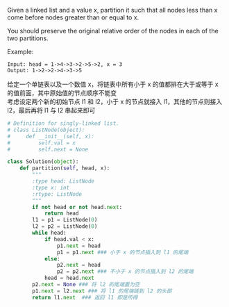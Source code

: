 Given a linked list and a value x, partition it such that all nodes less than x come before nodes greater than or equal to x.

You should preserve the original relative order of the nodes in each of the two partitions.

Example:
```
Input: head = 1->4->3->2->5->2, x = 3
Output: 1->2->2->4->3->5
```
给定一个单链表以及一个数值 x，将链表中所有小于 x 的值都排在大于或等于 x 的值前面，其中原始值的节点顺序不能变  
考虑设定两个新的初始节点 l1 和 l2，小于 x 的节点就接入 l1，其他的节点则接入 l2，最后再将 l1 与 l2 串起来即可
```python
# Definition for singly-linked list.
# class ListNode(object):
#     def __init__(self, x):
#         self.val = x
#         self.next = None

class Solution(object):
    def partition(self, head, x):
        """
        :type head: ListNode
        :type x: int
        :rtype: ListNode
        """
        if not head or not head.next:
            return head
        l1 = p1 = ListNode(0)
        l2 = p2 = ListNode(0)
        while head:
            if head.val < x:
                p1.next = head
                p1 = p1.next ### 小于 x 的节点插入到 l1 的尾端
            else:
                p2.next = head
                p2 = p2.next ### 不小于 x 的节点插入到 l2 的尾端
            head = head.next
        p2.next = None ### 将 l2 的尾端置为空
        p1.next = l2.next ### 将 l1 的尾端链到 l2 的头部
        return l1.next  ### 返回 l1 即是所得
```
